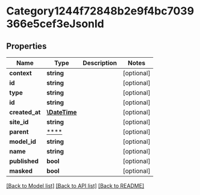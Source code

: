 # Category1244f72848b2e9f4bc7039366e5cef3eJsonld

## Properties
Name | Type | Description | Notes
------------ | ------------- | ------------- | -------------
**context** | **string** |  | [optional] 
**id** | **string** |  | [optional] 
**type** | **string** |  | [optional] 
**id** | **string** |  | [optional] 
**created_at** | [**\DateTime**](\DateTime.md) |  | [optional] 
**site_id** | **string** |  | [optional] 
**parent** | [****](.md) |  | [optional] 
**model_id** | **string** |  | [optional] 
**name** | **string** |  | [optional] 
**published** | **bool** |  | [optional] 
**masked** | **bool** |  | [optional] 

[[Back to Model list]](../../README.md#documentation-for-models) [[Back to API list]](../../README.md#documentation-for-api-endpoints) [[Back to README]](../../README.md)

